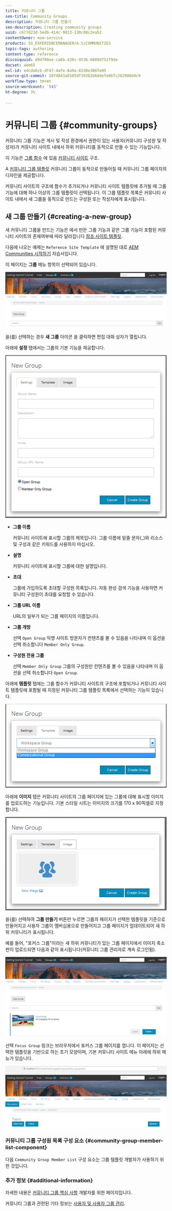 ```yaml
---
title: 커뮤니티 그룹
seo-title: Community Groups
description: 커뮤니티 그룹 만들기
seo-description: Creating community groups
uuid: c677d23d-5edb-414c-9013-130c88c2ea52
contentOwner: msm-service
products: SG_EXPERIENCEMANAGER/6.5/COMMUNITIES
topic-tags: authoring
content-type: reference
discoiquuid: d94708ee-ca6b-420c-9536-6889d752f9de
docset: aem65
exl-id: edcda6cb-df47-4afe-8a9a-82d8e386fe05
source-git-commit: 1074843a0105df39382b64defe66fc262986b9c9
workflow-type: tm+mt
source-wordcount: '543'
ht-degree: 3%

---
```


# 커뮤니티 그룹 {#community-groups}

커뮤니티 그룹 기능은 게시 및 작성 환경에서 권한이 있는 사용자(커뮤니티 구성원 및 작성자)가 커뮤니티 사이트 내에서 하위 커뮤니티를 동적으로 만들 수 있는 기능입니다.

이 기능은 [그룹 함수](/help/communities/functions.md#groups-function) 에 있음 [커뮤니티 사이트](/help/communities/sites-console.md) 구조.

A [커뮤니티 그룹 템플릿](/help/communities/tools-groups.md) 커뮤니티 그룹이 동적으로 만들어질 때 커뮤니티 그룹 페이지의 디자인을 제공합니다.

커뮤니티 사이트의 구조에 함수가 추가되거나 커뮤니티 사이트 템플릿에 추가될 때 그룹 기능에 대해 하나 이상의 그룹 템플릿이 선택됩니다. 이 그룹 템플릿 목록은 커뮤니티 사이트 내에서 새 그룹을 동적으로 만드는 구성원 또는 작성자에게 표시됩니다.

## 새 그룹 만들기 {#creating-a-new-group}

새 커뮤니티 그룹을 만드는 기능은 에서 만든 그룹 기능과 같은 그룹 기능이 포함된 커뮤니티 사이트의 존재여부에 따라 달라집니다 [참조 사이트 템플릿](/help/communities/sites.md).

다음에 나오는 예제는 `Reference Site Template` 에 설명된 대로 [AEM Communities 시작하기](/help/communities/getting-started.md) 자습서입니다.

이 페이지는 **그룹** 메뉴 항목이 선택되어 있습니다.

![new-group](assets/new-group.png)

을(를) 선택하는 경우 **새 그룹** 아이콘 을 클릭하면 편집 대화 상자가 열립니다.

아래에 **설정** 탭에서는 그룹의 기본 기능을 제공합니다.

![그룹 설정](assets/group-settings.png)

* **그룹 이름**

   커뮤니티 사이트에 표시할 그룹의 제목입니다. 그룹 이름에 밑줄 문자(_)와 리소스 및 구성과 같은 키워드를 사용하지 마십시오.

* **설명**

   커뮤니티 사이트에 표시할 그룹에 대한 설명입니다.

* **초대**

   그룹에 가입하도록 초대할 구성원 목록입니다. 자동 완성 검색 기능을 사용하면 커뮤니티 구성원이 초대를 요청할 수 있습니다.

* **그룹 URL 이름**

   URL의 일부가 되는 그룹 페이지의 이름입니다.

* **그룹 개방**

   선택 `Open Group` 익명 사이트 방문자가 컨텐츠를 볼 수 있음을 나타내며 이 옵션을 선택 취소합니다 `Member Only Group`.

* **구성원 전용 그룹**

   선택 `Member Only Group` 그룹의 구성원만 컨텐츠를 볼 수 있음을 나타내며 이 옵션을 선택 취소합니다 `Open Group`.

아래에 **템플릿** 탭에는 그룹 함수가 커뮤니티 사이트의 구조에 포함되거나 커뮤니티 사이트 템플릿에 포함될 때 지정된 커뮤니티 그룹 템플릿 목록에서 선택하는 기능이 있습니다.

![그룹 템플릿](assets/group-template.png)

아래에 **이미지** 탭은 커뮤니티 사이트의 그룹 페이지에 있는 그룹에 대해 표시할 이미지를 업로드하는 기능입니다. 기본 스타일 시트는 이미지의 크기를 170 x 90픽셀로 지정합니다.

![group-image](assets/group-image.png)

을(를) 선택하여 **그룹 만들기** 버튼만 누르면 그룹의 페이지가 선택한 템플릿을 기준으로 만들어지고 사용자 그룹이 멤버십용으로 만들어지고 그룹 페이지가 업데이트되어 새 하위 커뮤니티가 표시됩니다.

예를 들어, &quot;포커스 그룹&quot;이라는 새 하위 커뮤니티가 있는 그룹 페이지에서 이미지 축소판이 업로드되면 다음과 같이 표시됩니다(커뮤니티 그룹 관리자로 계속 로그인됨).

![group-page](assets/group-page.png)

선택 `Focus Group` 링크는 브라우저에서 포커스 그룹 페이지를 엽니다. 이 페이지는 선택한 템플릿을 기반으로 하는 초기 모양이며, 기본 커뮤니티 사이트 메뉴 아래에 하위 메뉴가 있습니다.

![open-group-page](assets/open-group-page.png)

### 커뮤니티 그룹 구성원 목록 구성 요소 {#community-group-member-list-component}

다음 `Community Group Member List` 구성 요소는 그룹 템플릿 개발자가 사용하기 위한 것입니다.

### 추가 정보 {#additional-information}

자세한 내용은 [커뮤니티 그룹 핵심 사항](/help/communities/essentials-groups.md) 개발자를 위한 페이지입니다.

커뮤니티 그룹과 관련된 기타 정보는 [사용자 및 사용자 그룹 관리](/help/communities/users.md).
